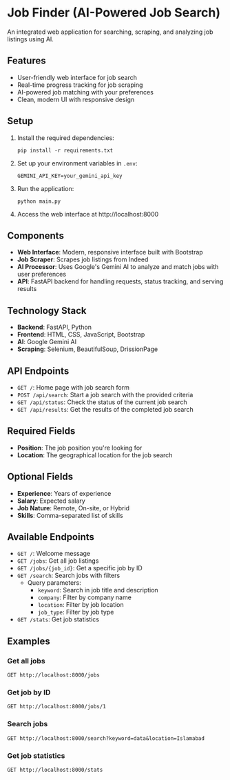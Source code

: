 # Job Finder (AI-Powered Job Search)

An integrated web application for searching, scraping, and analyzing job listings using AI.

## Features

- User-friendly web interface for job search
- Real-time progress tracking for job scraping
- AI-powered job matching with your preferences
- Clean, modern UI with responsive design

## Setup

1. Install the required dependencies:
   ```
   pip install -r requirements.txt
   ```

2. Set up your environment variables in `.env`:
   ```
   GEMINI_API_KEY=your_gemini_api_key
   ```

3. Run the application:
   ```
   python main.py
   ```

4. Access the web interface at http://localhost:8000

## Components

- **Web Interface**: Modern, responsive interface built with Bootstrap
- **Job Scraper**: Scrapes job listings from Indeed
- **AI Processor**: Uses Google's Gemini AI to analyze and match jobs with user preferences
- **API**: FastAPI backend for handling requests, status tracking, and serving results

## Technology Stack

- **Backend**: FastAPI, Python
- **Frontend**: HTML, CSS, JavaScript, Bootstrap
- **AI**: Google Gemini AI
- **Scraping**: Selenium, BeautifulSoup, DrissionPage

## API Endpoints

- `GET /`: Home page with job search form
- `POST /api/search`: Start a job search with the provided criteria
- `GET /api/status`: Check the status of the current job search
- `GET /api/results`: Get the results of the completed job search

## Required Fields

- **Position**: The job position you're looking for
- **Location**: The geographical location for the job search

## Optional Fields

- **Experience**: Years of experience
- **Salary**: Expected salary
- **Job Nature**: Remote, On-site, or Hybrid
- **Skills**: Comma-separated list of skills

## Available Endpoints

- `GET /`: Welcome message
- `GET /jobs`: Get all job listings
- `GET /jobs/{job_id}`: Get a specific job by ID
- `GET /search`: Search jobs with filters
  - Query parameters:
    - `keyword`: Search in job title and description
    - `company`: Filter by company name
    - `location`: Filter by job location
    - `job_type`: Filter by job type
- `GET /stats`: Get job statistics

## Examples

### Get all jobs
```
GET http://localhost:8000/jobs
```

### Get job by ID
```
GET http://localhost:8000/jobs/1
```

### Search jobs
```
GET http://localhost:8000/search?keyword=data&location=Islamabad
```

### Get job statistics
```
GET http://localhost:8000/stats
``` 
